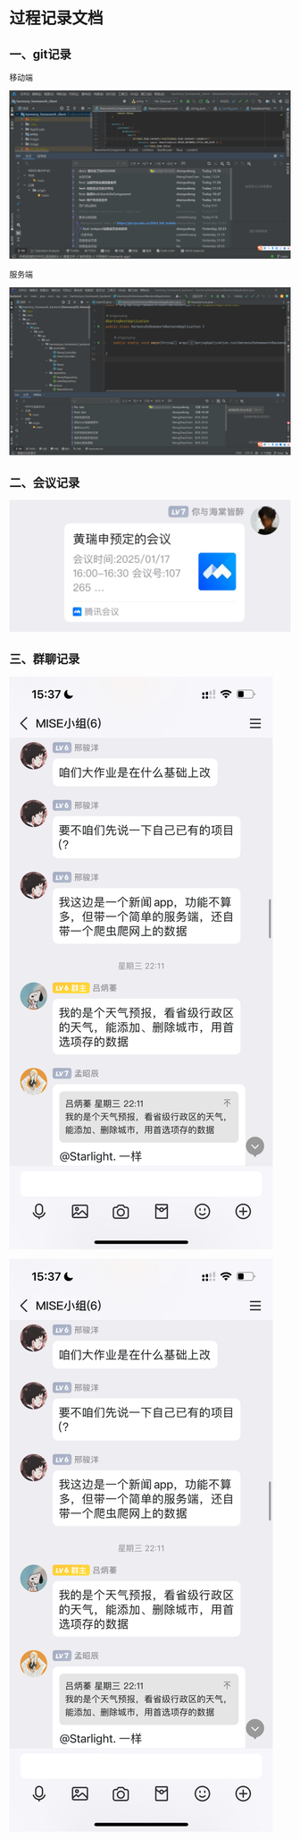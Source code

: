 # 过程记录文档

## 一、git记录

移动端

![1737121039672](image/过程记录文档/1737121039672.png)

服务端

![1737121077650](image/过程记录文档/1737121077650.png)

## 二、会议记录

![1737121107012](image/过程记录文档/1737121107012.png)

## 三、群聊记录

![1737121148677](image/过程记录文档/1737121148677.png)

![1737121148677](image/过程记录文档/1737121148677.png)

